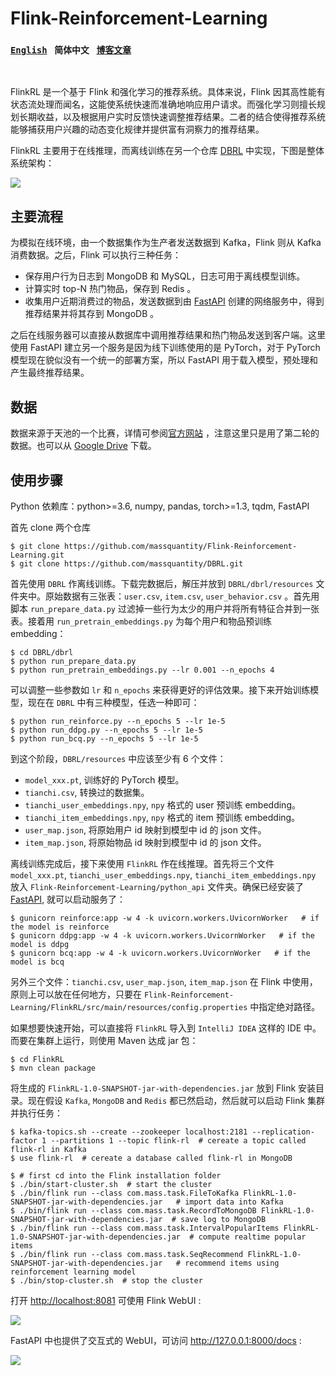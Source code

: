 # Flink-Reinforcement-Learning

### [`English`](https://github.com/massquantity/Flink-Reinforcement-Learning)  &nbsp;  `简体中文` &nbsp; [`博客文章`](https://www.cnblogs.com/massquantity/p/13842139.html) 

<br>

FlinkRL 是一个基于 Flink 和强化学习的推荐系统。具体来说，Flink 因其高性能有状态流处理而闻名，这能使系统快速而准确地响应用户请求。而强化学习则擅长规划长期收益，以及根据用户实时反馈快速调整推荐结果。二者的结合使得推荐系统能够捕获用户兴趣的动态变化规律并提供富有洞察力的推荐结果。

FlinkRL 主要用于在线推理，而离线训练在另一个仓库 [DBRL](https://github.com/massquantity/DBRL) 中实现，下图是整体系统架构：

![](https://s1.ax1x.com/2020/10/19/0x5Qje.png)



## 主要流程

为模拟在线环境，由一个数据集作为生产者发送数据到 Kafka，Flink 则从 Kafka 消费数据。之后，Flink 可以执行三种任务：

+ 保存用户行为日志到 MongoDB 和 MySQL，日志可用于离线模型训练。
+ 计算实时 top-N 热门物品，保存到 Redis 。
+ 收集用户近期消费过的物品，发送数据到由 [FastAPI](https://github.com/tiangolo/fastapi) 创建的网络服务中，得到推荐结果并将其存到 MongoDB 。

之后在线服务器可以直接从数据库中调用推荐结果和热门物品发送到客户端。这里使用 FastAPI 建立另一个服务是因为线下训练使用的是 PyTorch，对于 PyTorch 模型现在貌似没有一个统一的部署方案，所以 FastAPI 用于载入模型，预处理和产生最终推荐结果。



## 数据

数据来源于天池的一个比赛，详情可参阅[官方网站](https://tianchi.aliyun.com/competition/entrance/231721/information?lang=zh-cn) ，注意这里只是用了第二轮的数据。也可以从 [Google Drive](https://drive.google.com/file/d/1erBjYEOa7IuOIGpI8pGPn1WNBAC4Rv0-/view?usp=sharing) 下载。



## 使用步骤

Python 依赖库：python>=3.6, numpy, pandas, torch>=1.3, tqdm, FastAPI

首先 clone 两个仓库

```shell
$ git clone https://github.com/massquantity/Flink-Reinforcement-Learning.git
$ git clone https://github.com/massquantity/DBRL.git
```

首先使用 `DBRL` 作离线训练。下载完数据后，解压并放到 `DBRL/dbrl/resources` 文件夹中。原始数据有三张表：`user.csv`, `item.csv`, `user_behavior.csv` 。首先用脚本 `run_prepare_data.py` 过滤掉一些行为太少的用户并将所有特征合并到一张表。接着用 `run_pretrain_embeddings.py` 为每个用户和物品预训练 embedding：

```shell
$ cd DBRL/dbrl
$ python run_prepare_data.py
$ python run_pretrain_embeddings.py --lr 0.001 --n_epochs 4
```

可以调整一些参数如 `lr` 和 `n_epochs`  来获得更好的评估效果。接下来开始训练模型，现在在 `DBRL` 中有三种模型，任选一种即可：

```shell
$ python run_reinforce.py --n_epochs 5 --lr 1e-5
$ python run_ddpg.py --n_epochs 5 --lr 1e-5
$ python run_bcq.py --n_epochs 5 --lr 1e-5
```

到这个阶段，`DBRL/resources` 中应该至少有 6 个文件：

+ `model_xxx.pt`, 训练好的 PyTorch 模型。
+ `tianchi.csv`, 转换过的数据集。
+ `tianchi_user_embeddings.npy`,  `npy` 格式的 user 预训练 embedding。
+ `tianchi_item_embeddings.npy`,  `npy` 格式的 item 预训练 embedding。
+ `user_map.json`,  将原始用户 id 映射到模型中 id 的 json 文件。
+ `item_map.json`,  将原始物品 id 映射到模型中 id 的 json 文件。



离线训练完成后，接下来使用 `FlinkRL` 作在线推理。首先将三个文件 `model_xxx.pt`, `tianchi_user_embeddings.npy`, `tianchi_item_embeddings.npy` 放入 `Flink-Reinforcement-Learning/python_api` 文件夹。确保已经安装了[FastAPI](https://github.com/tiangolo/fastapi), 就可以启动服务了：

```shell
$ gunicorn reinforce:app -w 4 -k uvicorn.workers.UvicornWorker   # if the model is reinforce
$ gunicorn ddpg:app -w 4 -k uvicorn.workers.UvicornWorker   # if the model is ddpg
$ gunicorn bcq:app -w 4 -k uvicorn.workers.UvicornWorker   # if the model is bcq
```



另外三个文件：`tianchi.csv`, `user_map.json`, `item_map.json` 在 Flink 中使用，原则上可以放在任何地方，只要在 `Flink-Reinforcement-Learning/FlinkRL/src/main/resources/config.properties` 中指定绝对路径。

如果想要快速开始，可以直接将 `FlinkRL` 导入到 `IntelliJ IDEA` 这样的 IDE 中。而要在集群上运行，则使用 Maven 达成 jar 包：

```shell
$ cd FlinkRL
$ mvn clean package
```

将生成的 `FlinkRL-1.0-SNAPSHOT-jar-with-dependencies.jar` 放到 Flink 安装目录。现在假设 `Kafka`, `MongoDB` and `Redis`  都已然启动，然后就可以启动 Flink 集群并执行任务：

```shell
$ kafka-topics.sh --create --zookeeper localhost:2181 --replication-factor 1 --partitions 1 --topic flink-rl  # cereate a topic called flink-rl in Kafka
$ use flink-rl  # cereate a database called flink-rl in MongoDB
```

```shell
$ # first cd into the Flink installation folder
$ ./bin/start-cluster.sh  # start the cluster
$ ./bin/flink run --class com.mass.task.FileToKafka FlinkRL-1.0-SNAPSHOT-jar-with-dependencies.jar   # import data into Kafka
$ ./bin/flink run --class com.mass.task.RecordToMongoDB FlinkRL-1.0-SNAPSHOT-jar-with-dependencies.jar  # save log to MongoDB
$ ./bin/flink run --class com.mass.task.IntervalPopularItems FlinkRL-1.0-SNAPSHOT-jar-with-dependencies.jar  # compute realtime popular items
$ ./bin/flink run --class com.mass.task.SeqRecommend FlinkRL-1.0-SNAPSHOT-jar-with-dependencies.jar   # recommend items using reinforcement learning model
$ ./bin/stop-cluster.sh  # stop the cluster
```

打开 [http://localhost:8081](http://localhost:8081/) 可使用 Flink WebUI :

![](https://s1.ax1x.com/2020/10/19/0zCM2F.png)



FastAPI 中也提供了交互式的 WebUI，可访问 http://127.0.0.1:8000/docs :

![](https://s1.ax1x.com/2020/10/19/0x58HA.jpg)










